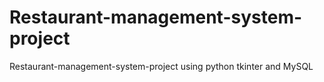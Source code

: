 # Restaurant-management-system-project
Restaurant-management-system-project using python tkinter and MySQL
